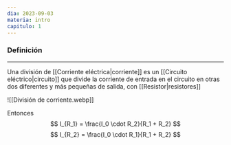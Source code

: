 ```yaml
---
dia: 2023-09-03
materia: intro
capitulo: 1
---
```

### Definición
---
Una división de [[Corriente eléctrica|corriente]] es un [[Circuito eléctrico|circuito]] que divide la corriente de entrada en el circuito en otras dos diferentes y más pequeñas de salida, con [[Resistor|resistores]]

![[División de corriente.webp]]

Entonces
$$ I_{R_1} = \frac{I_0 \cdot R_2}{R_1 + R_2} $$
$$ I_{R_2} = \frac{I_0 \cdot R_1}{R_1 + R_2} $$